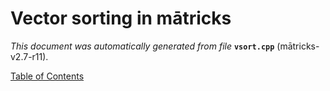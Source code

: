 
# Vector sorting in mātricks
_This document was automatically generated from file_ **`vsort.cpp`** (mātricks-v2.7-r11).


[Table of Contents](README.md)
